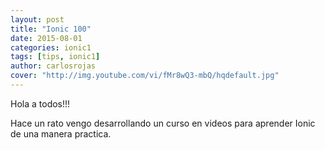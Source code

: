 ```yaml
---
layout: post
title: "Ionic 100"
date: 2015-08-01
categories: ionic1
tags: [tips, ionic1]
author: carlosrojas
cover: "http://img.youtube.com/vi/fMr8wQ3-mbQ/hqdefault.jpg"
---
```

Hola a todos!!!

Hace un rato vengo desarrollando un curso en videos para aprender Ionic de una manera practica.

<div class="row wrap baseline">
   <div class="col col-100 col-md-33 col-lg-33">
    <a href="http://j.mp/1M5qtpP" target="_blank">
      <amp-img width="480" height="360" layout="responsive" src="http://img.youtube.com/vi/fMr8wQ3-mbQ/hqdefault.jpg"></amp-img>
    </a>
  </div> 
  <div class="col col-100 col-md-33 col-lg-33">
    <a href="http://j.mp/1M5qx94" target="_blank">
      <amp-img width="480" height="360" layout="responsive" src="http://img.youtube.com/vi/Vob4E8UnOOY/hqdefault.jpg"></amp-img>
    </a>
  </div> 
  <div class="col col-100 col-md-33 col-lg-33">
    <a href="http://j.mp/1M5quKs" target="_blank">
      <amp-img width="480" height="360" layout="responsive" src="http://img.youtube.com/vi/1-AEpU9ob7U/hqdefault.jpg"></amp-img>
    </a>
  </div> 
  <div class="col col-100 col-md-33 col-lg-33">
    <a href="http://j.mp/1M5qz0t" target="_blank">
      <amp-img width="480" height="360" layout="responsive" src="http://img.youtube.com/vi/f5V8DybA3kI/hqdefault.jpg"></amp-img>
    </a>
  </div>
  <div class="col col-100 col-md-33 col-lg-33">
    <a href="http://j.mp/1M5qzh1" target="_blank">
      <amp-img width="480" height="360" layout="responsive" src="http://img.youtube.com/vi/Gv7R3qGm65o/hqdefault.jpg"></amp-img>
    </a>
  </div>
  <div class="col col-100 col-md-33 col-lg-33">
    <a href="http://j.mp/1M5qCta" target="_blank">
      <amp-img width="480" height="360" layout="responsive" src="http://img.youtube.com/vi/vXM7TjdYmEo/hqdefault.jpg"></amp-img>
    </a>
  </div>
   <div class="col col-100 col-md-33 col-lg-33">
    <a href="http://j.mp/1M5qCJO" target="_blank">
     <amp-img width="480" height="360" layout="responsive" src="http://img.youtube.com/vi/emnfRlaOkbE/hqdefault.jpg"></amp-img>
    </a>
  </div>
  <div class="col col-100 col-md-33 col-lg-33">
    <a href="http://j.mp/1M5qD0p" target="_blank">
      <amp-img width="480" height="360" layout="responsive" src="http://img.youtube.com/vi/SMsnXfzVSVo/hqdefault.jpg"></amp-img>
    </a>
  </div>
  <div class="col col-100 col-md-33 col-lg-33">
    <a href="http://j.mp/1M5qE4v" target="_blank">
      <amp-img width="480" height="360" layout="responsive" src="http://img.youtube.com/vi/gPy2m54gQJ4/hqdefault.jpg"></amp-img>
    </a>
  </div>
</div>